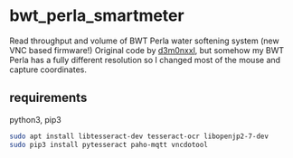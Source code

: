 # bwt_perla_smartmeter
Read throughput and volume of BWT Perla water softening system (new VNC based firmware!)
Original code by [d3m0nxxl](https://github.com/d3m0nxxl/bwt_perla_smartmeter), but somehow my BWT Perla has a fully different resolution so I changed most of the mouse and capture coordinates.

## requirements

python3, pip3

```bash
sudo apt install libtesseract-dev tesseract-ocr libopenjp2-7-dev
sudo pip3 install pytesseract paho-mqtt vncdotool
```
